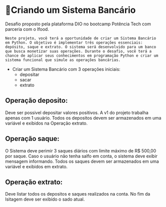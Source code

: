 # 🏦Criando um Sistema Bancário

Desafio proposto pela plataforma DIO no bootcamp Potência Tech com parceria com o Ifood.

``` Neste projeto, você terá a oportunidade de criar um Sistema Bancário em Python. O objetivo é implementar três operações essenciais: depósito, saque e extrato. O sistema será desenvolvido para um banco que busca monetizar suas operações. Durante o desafio, você terá a chance de aplicar seus conhecimentos em programação Python e criar um sistema funcional que simule as operações bancárias. ```

- Criar um Sistema Bancário com 3 operações iniciais:
    - depositar
    - sacar
    - extrato

## Operação deposito:
Deve ser possivel depositar valores positivos. A v1 do projeto trabalha apenas com 1 usuário. Todos os depositos devem ser armazenados em uma variável e exibidos na Operação extrato.

## Operação saque:
O Sistema deve perimir 3 saques diários com limite máximo de R$ 500,00 por saque. Caso o usuário não tenha salfo em conta, o sistema deve exibir mensagem informando. Todos os saques devem ser armazenados em uma variável e exibidos em extrato.

## Operação extrato:
Deve listar todos os depositos e saques realizados na conta. No fim da lsitagem deve ser exibido o sado atual.

